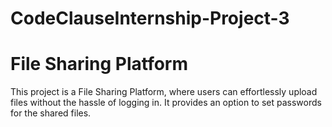 # CodeClauseInternship-Project-3
# File Sharing Platform
This project is a File Sharing Platform, where users can effortlessly upload files without the hassle of logging in. It provides an option to set passwords for the shared files.
